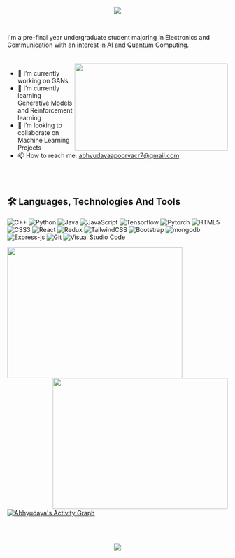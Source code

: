<p align="center">
  <a href="https://www.linkedin.com/in/abhyudaya-apoorva-8ab0b2193/"><img src="https://img.shields.io/badge/LinkedIn-0077B5?style=for-the-badge&logo=linkedin&logoColor=white"></a>
<!--   <a href="https://leetcode.com/sukhseerat/"><img src="https://img.shields.io/badge/-LeetCode-FFA116?style=for-the-badge&logo=LeetCode&logoColor=black"></a> -->
  <!-- <a href="https://twitter.com/see_d_rat"><img src="https://img.shields.io/badge/Twitter-1DA1F2?style=for-the-badge&logo=twitter&logoColor=white"></a> -->
</p>
<br>

I'm a pre-final year undergraduate student majoring in Electronics and Communication with an interest in AI and Quantum Computing.
<br>
<br>
<br>
<img align="right" src="https://cdn.dribbble.com/users/2646423/screenshots/5507196/computer.gif" height="200px" width="350px">


- 🔭 I’m currently working on GANs <br>
- 🌱 I’m currently learning Generative Models and Reinforcement learning <br>
- 👯 I’m looking to collaborate on Machine Learning Projects <br>
- 📫 How to reach me: abhyudayaapoorvacr7@gmail.com <br>

<br><br>

## 🛠 Languages, Technologies And Tools
![C++](https://img.shields.io/badge/c++-%2300599C.svg?style=for-the-badge&logo=c%2B%2B&logoColor=white)
![Python](https://img.shields.io/badge/python-3670A0?style=for-the-badge&logo=python&logoColor=ffdd54)
![Java](https://img.shields.io/badge/java-%23323330.svg?style=for-the-badge&logo=java&logoColor=%23F7DF1E)
![JavaScript](https://img.shields.io/badge/javascript-%23323330.svg?style=for-the-badge&logo=javascript&logoColor=%23F7DF1E)
![Tensorflow](https://img.shields.io/badge/tensorflow-%23323330.svg?style=for-the-badge&logo=tensorflow&logoColor=%23F7DF1E)
![Pytorch](https://img.shields.io/badge/pytorch-%23323330.svg?style=for-the-badge&logo=pytorch&logoColor=%23F7DF1E)
![HTML5](https://img.shields.io/badge/html5-%23E34F26.svg?style=for-the-badge&logo=html5&logoColor=white)
![CSS3](https://img.shields.io/badge/css3-%231572B6.svg?style=for-the-badge&logo=css3&logoColor=white)
![React](https://img.shields.io/badge/react-%2320232a.svg?style=for-the-badge&logo=react&logoColor=%2361DAFB)
![Redux](https://img.shields.io/badge/redux-%23593d88.svg?style=for-the-badge&logo=redux&logoColor=white)
![TailwindCSS](https://img.shields.io/badge/tailwindcss-%2338B2AC.svg?style=for-the-badge&logo=tailwind-css&logoColor=white)
![Bootstrap](https://img.shields.io/badge/bootstrap-%23563D7C.svg?style=for-the-badge&logo=bootstrap&logoColor=white)
![mongodb](https://img.shields.io/badge/mongodb-%23323330.svg?style=for-the-badge&logo=mongodb&logoColor=%23F7DF1E)
![Express-js](https://img.shields.io/badge/express-%23323330.svg?style=for-the-badge&logo=express&logoColor=%23F7DF1E)
![Git](https://img.shields.io/badge/git-%23F05033.svg?style=for-the-badge&logo=git&logoColor=white)
![Visual Studio Code](https://img.shields.io/badge/Visual%20Studio%20Code-0078d7.svg?style=for-the-badge&logo=visual-studio-code&logoColor=white)


<p align="left">
<a href="https://github.com/aapoorv-tf/github-readme-stats"><img height="300px" width="400px" src="https://github-readme-stats.vercel.app/api?username=aapoorv-tf&theme=midnight-purple&count_private=true&show_icons=true&hide_border=true"></a>
<a href="https://git.io/streak-stats"><img align="right" height="300px" width="400px" src="http://github-readme-streak-stats.herokuapp.com?user=aapoorv-tf&theme=midnight-purple&hide_border=true&fire=F98404&ring=F98404"></a>
</p>
<a href="https://github.com/aapoorv-tf/github-readme-activity-graph"><img alt="Abhyudaya's Activity Graph" src="https://activity-graph.herokuapp.com/graph?username=aapoorv-tf&bg_color=000000&color=AE81CE&line=9644F4&point=FFFFFF&hide_border=true" /></a>

<br><br>
<p align="center">
  <img src="https://komarev.com/ghpvc/?username=aapoorv-tf">
</p>
